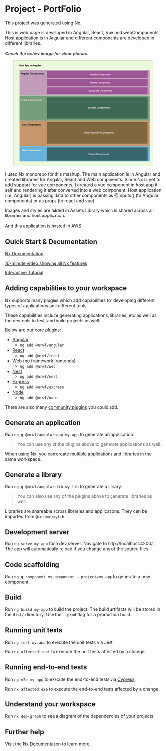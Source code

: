 

# Project - PortFolio

This project was generated using [Nx](https://nx.dev).

 <p>
            This is web page is developed in <span> Angular, React, Vue </span> and <span>webComponents</span>. Host application is in <span>Angular</span>
            and different components are developed in different libraries.<br/><br/><i>Check the below image for clear picture.</i>

</p>

<p style="text-align: center"><img src="./libs/assets/src/lib/images/Overview.svg" width="450"></p>

 <p>
            I used <span class="nx"> Nx monorepo </span> for this mashup. The main application is in <span>Angular</span> and created libraries for <span> Angular, React</span> and <span>Web components.</span>
            Since <span class="nx">Nx</span> is yet to add support for vue components, I created a vue component in host app it self and rendering it after converted into a web component.
            Host application (i.e, Angular) is passing data to other components as @Inputs() (to Angular components) or as props (to react and vue).
</p>
<p>
            Images and styles are added in Assets Library which is shared across all libraries and host application.
            <br/><br/>
            And this application is hosted in <span>AWS</span>
</p>


## Quick Start & Documentation

[Nx Documentation](https://nx.dev/angular)

[10-minute video showing all Nx features](https://nx.dev/angular/getting-started/what-is-nx)

[Interactive Tutorial](https://nx.dev/angular/tutorial/01-create-application)

## Adding capabilities to your workspace

Nx supports many plugins which add capabilities for developing different types of applications and different tools.

These capabilities include generating applications, libraries, etc as well as the devtools to test, and build projects as well.

Below are our core plugins:

- [Angular](https://angular.io)
  - `ng add @nrwl/angular`
- [React](https://reactjs.org)
  - `ng add @nrwl/react`
- Web (no framework frontends)
  - `ng add @nrwl/web`
- [Nest](https://nestjs.com)
  - `ng add @nrwl/nest`
- [Express](https://expressjs.com)
  - `ng add @nrwl/express`
- [Node](https://nodejs.org)
  - `ng add @nrwl/node`

There are also many [community plugins](https://nx.dev/nx-community) you could add.

## Generate an application

Run `ng g @nrwl/angular:app my-app` to generate an application.

> You can use any of the plugins above to generate applications as well.

When using Nx, you can create multiple applications and libraries in the same workspace.

## Generate a library

Run `ng g @nrwl/angular:lib my-lib` to generate a library.

> You can also use any of the plugins above to generate libraries as well.

Libraries are shareable across libraries and applications. They can be imported from `@resume/mylib`.

## Development server

Run `ng serve my-app` for a dev server. Navigate to http://localhost:4200/. The app will automatically reload if you change any of the source files.

## Code scaffolding

Run `ng g component my-component --project=my-app` to generate a new component.

## Build

Run `ng build my-app` to build the project. The build artifacts will be stored in the `dist/` directory. Use the `--prod` flag for a production build.

## Running unit tests

Run `ng test my-app` to execute the unit tests via [Jest](https://jestjs.io).

Run `nx affected:test` to execute the unit tests affected by a change.

## Running end-to-end tests

Run `ng e2e my-app` to execute the end-to-end tests via [Cypress](https://www.cypress.io).

Run `nx affected:e2e` to execute the end-to-end tests affected by a change.

## Understand your workspace

Run `nx dep-graph` to see a diagram of the dependencies of your projects.

## Further help

Visit the [Nx Documentation](https://nx.dev/angular) to learn more.


